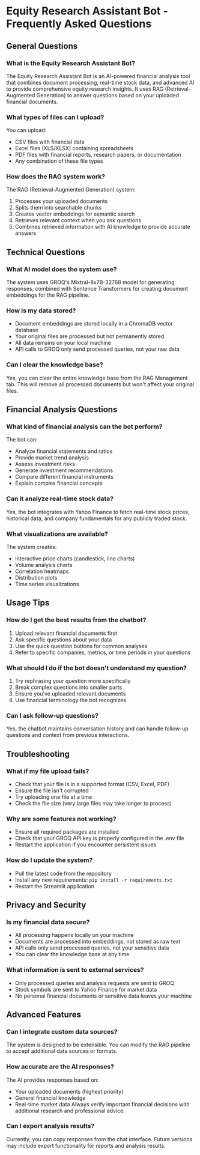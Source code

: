 # Equity Research Assistant Bot - Frequently Asked Questions

## General Questions

### What is the Equity Research Assistant Bot?
The Equity Research Assistant Bot is an AI-powered financial analysis tool that combines document processing, real-time stock data, and advanced AI to provide comprehensive equity research insights. It uses RAG (Retrieval-Augmented Generation) to answer questions based on your uploaded financial documents.

### What types of files can I upload?
You can upload:
- CSV files with financial data
- Excel files (XLS/XLSX) containing spreadsheets
- PDF files with financial reports, research papers, or documentation
- Any combination of these file types

### How does the RAG system work?
The RAG (Retrieval-Augmented Generation) system:
1. Processes your uploaded documents
2. Splits them into searchable chunks
3. Creates vector embeddings for semantic search
4. Retrieves relevant context when you ask questions
5. Combines retrieved information with AI knowledge to provide accurate answers

## Technical Questions

### What AI model does the system use?
The system uses GROQ's Mixtral-8x7B-32768 model for generating responses, combined with Sentence Transformers for creating document embeddings for the RAG pipeline.

### How is my data stored?
- Document embeddings are stored locally in a ChromaDB vector database
- Your original files are processed but not permanently stored
- All data remains on your local machine
- API calls to GROQ only send processed queries, not your raw data

### Can I clear the knowledge base?
Yes, you can clear the entire knowledge base from the RAG Management tab. This will remove all processed documents but won't affect your original files.

## Financial Analysis Questions

### What kind of financial analysis can the bot perform?
The bot can:
- Analyze financial statements and ratios
- Provide market trend analysis
- Assess investment risks
- Generate investment recommendations
- Compare different financial instruments
- Explain complex financial concepts

### Can it analyze real-time stock data?
Yes, the bot integrates with Yahoo Finance to fetch real-time stock prices, historical data, and company fundamentals for any publicly traded stock.

### What visualizations are available?
The system creates:
- Interactive price charts (candlestick, line charts)
- Volume analysis charts
- Correlation heatmaps
- Distribution plots
- Time series visualizations

## Usage Tips

### How do I get the best results from the chatbot?
1. Upload relevant financial documents first
2. Ask specific questions about your data
3. Use the quick question buttons for common analyses
4. Refer to specific companies, metrics, or time periods in your questions

### What should I do if the bot doesn't understand my question?
1. Try rephrasing your question more specifically
2. Break complex questions into smaller parts
3. Ensure you've uploaded relevant documents
4. Use financial terminology the bot recognizes

### Can I ask follow-up questions?
Yes, the chatbot maintains conversation history and can handle follow-up questions and context from previous interactions.

## Troubleshooting

### What if my file upload fails?
- Check that your file is in a supported format (CSV, Excel, PDF)
- Ensure the file isn't corrupted
- Try uploading one file at a time
- Check the file size (very large files may take longer to process)

### Why are some features not working?
- Ensure all required packages are installed
- Check that your GROQ API key is properly configured in the .env file
- Restart the application if you encounter persistent issues

### How do I update the system?
- Pull the latest code from the repository
- Install any new requirements: `pip install -r requirements.txt`
- Restart the Streamlit application

## Privacy and Security

### Is my financial data secure?
- All processing happens locally on your machine
- Documents are processed into embeddings, not stored as raw text
- API calls only send processed queries, not your sensitive data
- You can clear the knowledge base at any time

### What information is sent to external services?
- Only processed queries and analysis requests are sent to GROQ
- Stock symbols are sent to Yahoo Finance for market data
- No personal financial documents or sensitive data leaves your machine

## Advanced Features

### Can I integrate custom data sources?
The system is designed to be extensible. You can modify the RAG pipeline to accept additional data sources or formats.

### How accurate are the AI responses?
The AI provides responses based on:
- Your uploaded documents (highest priority)
- General financial knowledge
- Real-time market data
Always verify important financial decisions with additional research and professional advice.

### Can I export analysis results?
Currently, you can copy responses from the chat interface. Future versions may include export functionality for reports and analysis results.
